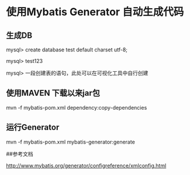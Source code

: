 # 使用Mybatis Generator 自动生成代码

## 生成DB

mysql> create database test default charset utf-8;

mysql> test123

mysql> 一段创建表的语句，此处可以在可视化工具中自行创建

## 使用MAVEN 下载以来jar包

mvn -f mybatis-pom.xml dependency:copy-dependencies

## 运行Generator

mvn -f mybatis-pom.xml mybatis-generator:generate

##参考文档

http://www.mybatis.org/generator/configreference/xmlconfig.html
